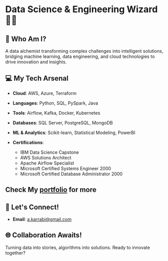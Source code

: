 # Data Science & Engineering Wizard 🧙‍♂️

## 🚀 Who Am I? 

A data alchemist transforming complex challenges into intelligent solutions, bridging machine learning, data engineering, and cloud technologies to drive innovation and insights.

## 💻 My Tech Arsenal

- **Cloud**: AWS, Azure, Terraform
- **Languages**: Python, SQL, PySpark, Java
- **Tools**: Airflow, Kafka, Docker, Kubernetes
- **Databases**: SQL Server, PostgreSQL, MongoDB
- **ML & Analytics**: Scikit-learn, Statistical Modeling, PowerBI

- **Certifications**:
  - IBM Data Science Capstone
  - AWS Solutions Architect
  - Apache Airflow Specialist
  - Microsoft Certified Systems Engineer 2000
  - Microsoft Certified Database Administrator 2000

## Check My [portfolio](https://karrabi.github.io/) for more

## 📧 Let's Connect!
- **Email**: a.karrabi@gmail.com

## 🌐 Collaboration Awaits!

Turning data into stories, algorithms into solutions. Ready to innovate together?
